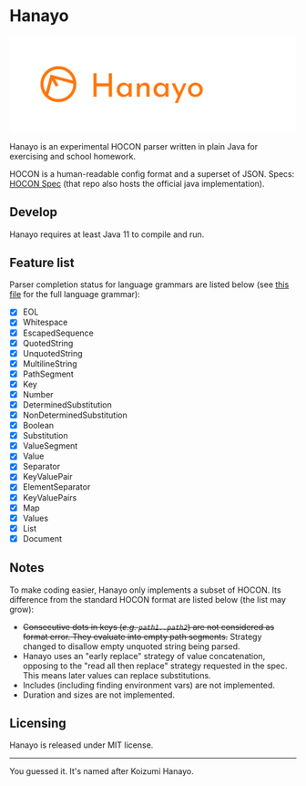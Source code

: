 # Hanayo

![](res/img/logo.png)

Hanayo is an experimental HOCON parser written in plain Java for exercising and school homework.

HOCON is a human-readable config format and a superset of JSON. Specs: [HOCON Spec][spec] (that repo also hosts the official java implementation).

[spec]: https://github.com/lightbend/config/blob/master/HOCON.md

## Develop

Hanayo requires at least Java 11 to compile and run.

## Feature list

Parser completion status for language grammars are listed below (see [this file][grammar] for the full language grammar):

- [x] EOL
- [x] Whitespace
- [x] EscapedSequence
- [x] QuotedString
- [x] UnquotedString
- [x] MultilineString
- [x] PathSegment
- [x] Key
- [x] Number
- [x] DeterminedSubstitution
- [x] NonDeterminedSubstitution
- [x] Boolean
- [x] Substitution
- [x] ValueSegment
- [x] Value
- [x] Separator
- [x] KeyValuePair
- [x] ElementSeparator
- [x] KeyValuePairs
- [x] Map
- [x] Values
- [x] List
- [x] Document

[grammar]: https://github.com/01010101lzy/hanayo/blob/master/docs/hocon-language.txt

## Notes

To make coding easier, Hanayo only implements a subset of HOCON. Its difference from the standard HOCON format are listed below (the list may grow):

- ~~Consecutive dots in keys (_e.g. `path1..path2`_) are not considered as format error. They evaluate into empty path segments.~~ Strategy changed to disallow empty unquoted string being parsed.
- Hanayo uses an "early replace" strategy of value concatenation, opposing to the "read all then replace" strategy requested in the spec. This means later values can replace substitutions.
- Includes (including finding environment vars) are not implemented.
- Duration and sizes are not implemented.

## Licensing

Hanayo is released under MIT license.

---

You guessed it. It's named after Koizumi Hanayo.
